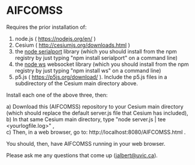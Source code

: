 # AIFCOMSS

Requires the prior installation of:

 1) node.js ( https://nodejs.org/en/ ) <br>
 2) Cesium ( http://cesiumjs.org/downloads.html ) <br>
 3) the <a href="https://www.npmjs.com/package/serialport">node serialport</a> library (which you should install from the npm registry by just typing "npm install serialport" on a command line) <br>
 4) the <a href="https://www.npmjs.com/package/ws">node ws</a> websocket library (which you should install from the npm registry by just typing "npm install ws" on a command line) <br>
 5) p5.js ( https://p5js.org/download/ ).  Include the p5.js files in a subdirectory of the Cesium main directory above. <br>

Install each one of the above three, then:

 a) Download this (AIFCOMSS) repository to your Cesium main directory (which should replace the default server.js file that Cesium has included), <br>
 b) In that same Cesium main directory, type  "node server.js | tee \<yourlogfile.log\>" , <br>
 c) Then, in a web browser, go to:  http://localhost:8080/AIFCOMSS.html . <br>

You should, then, have AIFCOMSS running in your web browser.

Please ask me any questions that come up (jalbert@uvic.ca).
